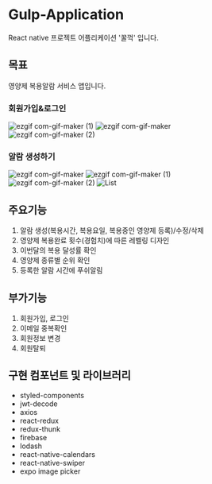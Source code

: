 # Gulp-Application
React native 프로젝트 어플리케이션 '꿀꺽' 입니다.


## 목표
영양제 복용알람 서비스 앱입니다.

### 회원가입&로그인
![ezgif com-gif-maker (1)](https://user-images.githubusercontent.com/86715916/147677065-0d9222ac-e6a7-4fd4-87f4-05c0ab080d8d.gif)
![ezgif com-gif-maker](https://user-images.githubusercontent.com/86715916/147677233-4b421f00-d023-4c4b-9099-88f04a741c99.gif)
![ezgif com-gif-maker (2)](https://user-images.githubusercontent.com/86715916/147677509-83bb8081-0863-43a3-a8fb-3959a5671f89.gif)

### 알람 생성하기
![ezgif com-gif-maker](https://user-images.githubusercontent.com/86715916/147677996-9b2c886a-2a81-435e-91a9-d28ae2f59069.gif)
![ezgif com-gif-maker (1)](https://user-images.githubusercontent.com/86715916/147678000-478f4d6a-f00e-4c23-8297-e0b5b8dcbcc9.gif)
![ezgif com-gif-maker (2)](https://user-images.githubusercontent.com/86715916/147678008-9aa09a17-f20b-4bed-8b4d-c3190b3e8519.gif)
![List](https://user-images.githubusercontent.com/86715916/147678437-0c2b3a11-fd7e-4e90-ac0e-f988bbe562f6.png)




## 주요기능
1. 알람 생성(복용시간, 복용요일, 복용중인 영양제 등록)/수정/삭제
2. 영양제 복용완료 횟수(경험치)에 따른 레벨링 디자인
3. 이번달의 복용 달성률 확인
4. 영양제 종류별 순위 확인
5. 등록한 알람 시간에 푸쉬알림


## 부가기능
1. 회원가입, 로그인
2. 이메일 중복확인
3. 회원정보 변경
4. 회원탈퇴


## 구현 컴포넌트 및 라이브러리
- styled-components
- jwt-decode
- axios
- react-redux
- redux-thunk
- firebase
- lodash
- react-native-calendars
- react-native-swiper
- expo image picker
